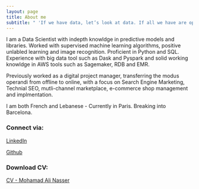 ```yaml
---
layout: page
title: About me
subtitle: " 'If we have data, let’s look at data. If all we have are opinions, let’s go with mine.' "
---
```


I am a Data Scientist with indepth knowldge in predictive models and libraries. Worked with supervised machine learning algorithms, positive unlabled learning and image recognition. Proficient in Python and SQL. Experience with big data tool such as Dask and Pyspark and solid working knowldge in AWS tools such as Sagemaker, RDB and EMR.

Previously worked as a digital project manager, transferring the modus operandi from offline to online, with a focus on Search Engine Marketing, Technial SEO, mutli-channel marketplace, e-commerce shop management and implmentation.

I am both French and Lebanese - Currently in Paris. Breaking into Barcelona.

### Connect via:

<a href="https://www.linkedin.com/in/mohamad-ali-nasser-data-scientist/" title="LinkedIn"><i class="fa fa-linkedin"></i></a>
 [LinkedIn](https://www.linkedin.com/in/mohamad-ali-nasser-data-scientist/)

<a href="https://github.com/mohamad-ali-nasser" title="Github"><i class="fa fa-github"></i></a> [Github](https://github.com/mohamad-ali-nasser)



### Download CV:

[CV - Mohamad Ali Nasser](https://github.com/mohamad-ali-nasser/mohamad-ali-nasser.github.io/raw/master/downloads/CV%20-%20Mohamad%20Ali%20Nasser%205.pdf)

